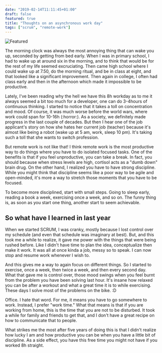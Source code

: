 ```yaml
---
date: "2019-02-14T11:11:45+01:00"
draft: false
featured: true
title: "Thoughts on an asynchronous work day"
tags: ["scrum", "remote-work"]
---
```

![Featured](featured.png)

The morning clock was always the most annoying thing that can wake you up, seconded by getting from bed early. When I was in primary school, I had to wake up at around six in the morning, and to think that would be for the rest of my life seemed excruciating. Then came high school where I could wake up at 7.50, do the morning ritual, and be in class at eight, and that looked like a significant improvement. Then again in college, I often had class early and then in the afternoon which made it impossible to be productive.

Lately, I've been reading why the hell we have this 8h workday as to me it always seemed a bit too much for a developer, one can do 3-4hours of continuous thinking. I started to notice that it takes a toll on concentration and mood. Of course, it was much worse before the world wars, where work could span for 10-16h (:horror:). As a society, we definitely made progress in the last couple of decades. But then I hear one of the job applicant's story on how she hates her current job (teacher) because it's almost like being a robot (wake up at 5 am, work, sleep 10 pm). It's taking such a toll that she wants to switch profession.

But remote work is not like that! I think remote work is the most productive way to do things where you have to do isolated focused tasks. One of the benefits is that if you feel unproductive, you can take a break. In fact, you should because when stress levels are high, cortisol acts as a "dumb down" brain drug. On the other hand, I realized you have to have strong discipline. While you might think that discipline seems like a poor way to be agile and open-minded, it's more a way to stretch those moments that you have to be focused.

To become more disciplined, start with small steps. Going to sleep early, reading a book a week, exercising once a week, and so on. The funny thing is, as soon as you start one thing, another start to seem achievable.

## So what have I learned in last year

When we started SCRUM, I was cranky, mostly because I lost control over my schedule (and even that schedule was imaginary at best). But, and this took me a while to realize, it gave me power with the things that were being rushed before. Like I didn't have time to plan the idea, conceptualize then make it work. It was all at once kinda a job, messy so to speak. I can now stop and resume work whenever I wish to.

And this gives me a way to again focus on different things. So I started to exercise, once a week, then twice a week, and then every second day. What that gave me is control over, those mood swings when you feel burnt from the problem you have been solving last hour. It's insane how relaxed you can be after a workout and what a great time it is to while exercising. These days I solve most of the problems on the bike. :D

Office. I hate that word. For me, it means you have to go somewhere to work. Instead, I prefer "work time." What that means is that if you are working from home, this is the time that you are not to be disturbed. It took a while for family and friends to get that, and I don't have a great recipe on how to communicate that to people.

What strikes me the most after five years of doing this is that I didn't realize how lucky I am and how productive you can be when you have a little bit of discipline. As a side effect, you have this free time you might not have if you worked 8h straight.
